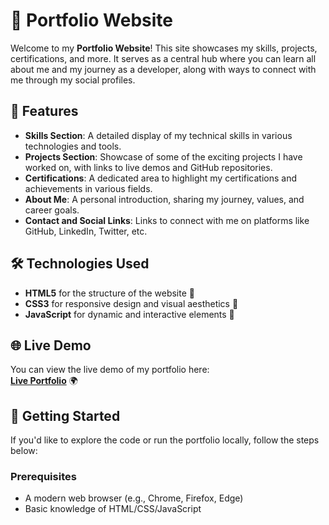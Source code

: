 # 💼 Portfolio Website

Welcome to my **Portfolio Website**! This site showcases my skills, projects, certifications, and more. It serves as a central hub where you can learn all about me and my journey as a developer, along with ways to connect with me through my social profiles.

## 🌟 Features

- **Skills Section**: A detailed display of my technical skills in various technologies and tools.
- **Projects Section**: Showcase of some of the exciting projects I have worked on, with links to live demos and GitHub repositories.
- **Certifications**: A dedicated area to highlight my certifications and achievements in various fields.
- **About Me**: A personal introduction, sharing my journey, values, and career goals.
- **Contact and Social Links**: Links to connect with me on platforms like GitHub, LinkedIn, Twitter, etc.
  
## 🛠️ Technologies Used

- **HTML5** for the structure of the website 📄
- **CSS3** for responsive design and visual aesthetics 🎨
- **JavaScript** for dynamic and interactive elements 🧩

## 🌐 Live Demo

You can view the live demo of my portfolio here:  
[**Live Portfolio**](https://omii-portfolio.vercel.app/) 🌍

## 🚀 Getting Started

If you'd like to explore the code or run the portfolio locally, follow the steps below:

### Prerequisites

- A modern web browser (e.g., Chrome, Firefox, Edge)
- Basic knowledge of HTML/CSS/JavaScript


